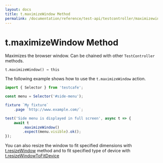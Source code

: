 ```yaml
---
layout: docs
title: t.maximizeWindow Method
permalink: /documentation/reference/test-api/testcontroller/maximizewindow.html
---
```

# t.maximizeWindow Method

Maximizes the browser window. Can be chained with other `TestController` methods.

```text
t.maximizeWindow() → this
```

The following example shows how to use the `t.maximizeWindow` action.

```js
import { Selector } from 'testcafe';

const menu = Selector('#side-menu');

fixture `My fixture`
    .page `http://www.example.com/`;

test('Side menu is displayed in full screen', async t => {
    await t
        .maximizeWindow()
        .expect(menu.visible).ok();
});
```

You can also resize the window to fit specified dimensions with [t.resizeWindow](resizewindow.md) method and to fit specified type of device with [t.resizeWindowToFitDevice](resizewindowtofitdevice.md)
